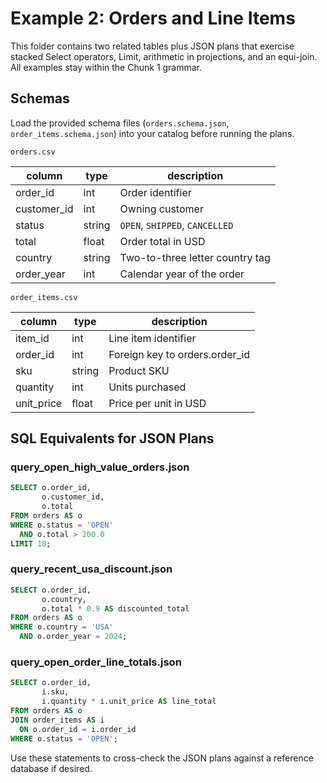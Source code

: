 # Example 2: Orders and Line Items

This folder contains two related tables plus JSON plans that exercise stacked Select operators, Limit, arithmetic in projections, and an equi-join. All examples stay within the Chunk 1 grammar.

## Schemas

Load the provided schema files (`orders.schema.json`, `order_items.schema.json`) into your catalog before running the plans.

`orders.csv`

| column      | type   | description                     |
|-------------|--------|---------------------------------|
| order_id    | int    | Order identifier                |
| customer_id | int    | Owning customer                 |
| status      | string | `OPEN`, `SHIPPED`, `CANCELLED`  |
| total       | float  | Order total in USD              |
| country     | string | Two-to-three letter country tag |
| order_year  | int    | Calendar year of the order      |

`order_items.csv`

| column     | type   | description                    |
|------------|--------|--------------------------------|
| item_id    | int    | Line item identifier           |
| order_id   | int    | Foreign key to orders.order_id |
| sku        | string | Product SKU                    |
| quantity   | int    | Units purchased                |
| unit_price | float  | Price per unit in USD          |

## SQL Equivalents for JSON Plans

### query_open_high_value_orders.json
```sql
SELECT o.order_id,
       o.customer_id,
       o.total
FROM orders AS o
WHERE o.status = 'OPEN'
  AND o.total > 200.0
LIMIT 10;
```

### query_recent_usa_discount.json
```sql
SELECT o.order_id,
       o.country,
       o.total * 0.9 AS discounted_total
FROM orders AS o
WHERE o.country = 'USA'
  AND o.order_year = 2024;
```

### query_open_order_line_totals.json
```sql
SELECT o.order_id,
       i.sku,
       i.quantity * i.unit_price AS line_total
FROM orders AS o
JOIN order_items AS i
  ON o.order_id = i.order_id
WHERE o.status = 'OPEN';
```

Use these statements to cross-check the JSON plans against a reference database if desired.
